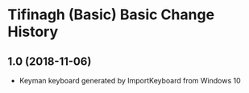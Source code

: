 Tifinagh (Basic) Basic Change History
====================

1.0 (2018-11-06)
----------------
* Keyman keyboard generated by ImportKeyboard from Windows 10 

